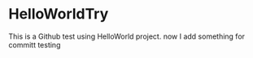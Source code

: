 # HelloWorldTry
This is a Github test using HelloWorld project.
now I add something for committ testing
